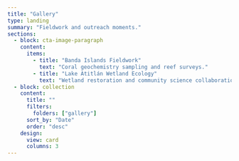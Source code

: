 ```yaml
---
title: "Gallery"
type: landing
summary: "Fieldwork and outreach moments."
sections:
  - block: cta-image-paragraph
    content:
      items:
        - title: "Banda Islands Fieldwork"
          text: "Coral geochemistry sampling and reef surveys."
        - title: "Lake Atitlán Wetland Ecology"
          text: "Wetland restoration and community science collaboration."
  - block: collection
    content:
      title: ""
      filters:
        folders: ["gallery"]
      sort_by: "Date"
      order: "desc"
    design:
      view: card
      columns: 3
---
```

